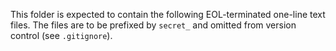 This folder is expected to contain the following EOL-terminated one-line text
files. The files are to be prefixed by `secret_` and omitted from version
control (see `.gitignore`).
